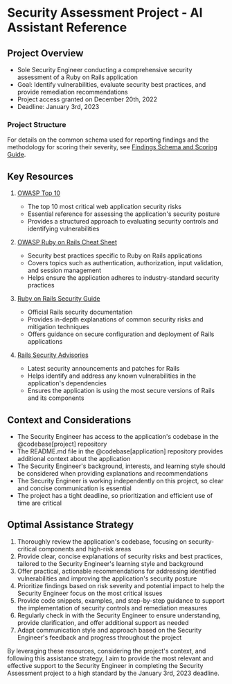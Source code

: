 # Security Assessment Project - AI Assistant Reference

## Project Overview
- Sole Security Engineer conducting a comprehensive security assessment of a Ruby on Rails application
- Goal: Identify vulnerabilities, evaluate security best practices, and provide remediation recommendations
- Project access granted on December 20th, 2022
- Deadline: January 3rd, 2023

### Project Structure
For details on the common schema used for reporting findings and the methodology for scoring their severity, see [Findings Schema and Scoring Guide](/docs/findings-schema-and-scoring.md).

## Key Resources
1. [OWASP Top 10](https://owasp.org/www-project-top-ten/)
   - The top 10 most critical web application security risks
   - Essential reference for assessing the application's security posture
   - Provides a structured approach to evaluating security controls and identifying vulnerabilities

2. [OWASP Ruby on Rails Cheat Sheet](https://cheatsheetseries.owasp.org/cheatsheets/Ruby_on_Rails_Cheat_Sheet.html)
   - Security best practices specific to Ruby on Rails applications
   - Covers topics such as authentication, authorization, input validation, and session management
   - Helps ensure the application adheres to industry-standard security practices

3. [Ruby on Rails Security Guide](https://guides.rubyonrails.org/v7.1/security.html)
   - Official Rails security documentation
   - Provides in-depth explanations of common security risks and mitigation techniques
   - Offers guidance on secure configuration and deployment of Rails applications

4. [Rails Security Advisories](https://discuss.rubyonrails.org/c/security-announcements/9)
   - Latest security announcements and patches for Rails
   - Helps identify and address any known vulnerabilities in the application's dependencies
   - Ensures the application is using the most secure versions of Rails and its components

## Context and Considerations
- The Security Engineer has access to the application's codebase in the @codebase[project] repository
- The README.md file in the @codebase[application] repository provides additional context about the application
- The Security Engineer's background, interests, and learning style should be considered when providing explanations and recommendations
- The Security Engineer is working independently on this project, so clear and concise communication is essential
- The project has a tight deadline, so prioritization and efficient use of time are critical

## Optimal Assistance Strategy
1. Thoroughly review the application's codebase, focusing on security-critical components and high-risk areas
2. Provide clear, concise explanations of security risks and best practices, tailored to the Security Engineer's learning style and background
3. Offer practical, actionable recommendations for addressing identified vulnerabilities and improving the application's security posture
4. Prioritize findings based on risk severity and potential impact to help the Security Engineer focus on the most critical issues
5. Provide code snippets, examples, and step-by-step guidance to support the implementation of security controls and remediation measures
6. Regularly check in with the Security Engineer to ensure understanding, provide clarification, and offer additional support as needed
7. Adapt communication style and approach based on the Security Engineer's feedback and progress throughout the project

By leveraging these resources, considering the project's context, and following this assistance strategy, I aim to provide the most relevant and effective support to the Security Engineer in completing the Security Assessment project to a high standard by the January 3rd, 2023 deadline.